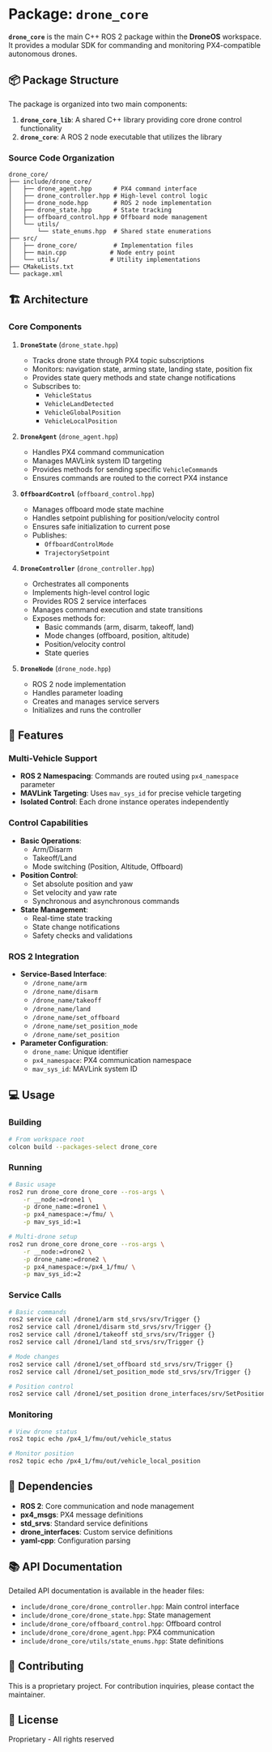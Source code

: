# Package: `drone_core`

**`drone_core`** is the main C++ ROS 2 package within the **DroneOS** workspace. It provides a modular SDK for commanding and monitoring PX4-compatible autonomous drones.

## 📦 Package Structure

The package is organized into two main components:

1. **`drone_core_lib`**: A shared C++ library providing core drone control functionality
2. **`drone_core`**: A ROS 2 node executable that utilizes the library

### Source Code Organization

```
drone_core/
├── include/drone_core/
│   ├── drone_agent.hpp      # PX4 command interface
│   ├── drone_controller.hpp # High-level control logic
│   ├── drone_node.hpp       # ROS 2 node implementation
│   ├── drone_state.hpp      # State tracking
│   ├── offboard_control.hpp # Offboard mode management
│   └── utils/
│       └── state_enums.hpp  # Shared state enumerations
├── src/
│   ├── drone_core/          # Implementation files
│   ├── main.cpp            # Node entry point
│   └── utils/              # Utility implementations
├── CMakeLists.txt
└── package.xml
```

## 🏗️ Architecture

### Core Components

1. **`DroneState`** (`drone_state.hpp`)
   - Tracks drone state through PX4 topic subscriptions
   - Monitors: navigation state, arming state, landing state, position fix
   - Provides state query methods and state change notifications
   - Subscribes to:
     - `VehicleStatus`
     - `VehicleLandDetected`
     - `VehicleGlobalPosition`
     - `VehicleLocalPosition`

2. **`DroneAgent`** (`drone_agent.hpp`)
   - Handles PX4 command communication
   - Manages MAVLink system ID targeting
   - Provides methods for sending specific `VehicleCommand`s
   - Ensures commands are routed to the correct PX4 instance

3. **`OffboardControl`** (`offboard_control.hpp`)
   - Manages offboard mode state machine
   - Handles setpoint publishing for position/velocity control
   - Ensures safe initialization to current pose
   - Publishes:
     - `OffboardControlMode`
     - `TrajectorySetpoint`

4. **`DroneController`** (`drone_controller.hpp`)
   - Orchestrates all components
   - Implements high-level control logic
   - Provides ROS 2 service interfaces
   - Manages command execution and state transitions
   - Exposes methods for:
     - Basic commands (arm, disarm, takeoff, land)
     - Mode changes (offboard, position, altitude)
     - Position/velocity control
     - State queries

5. **`DroneNode`** (`drone_node.hpp`)
   - ROS 2 node implementation
   - Handles parameter loading
   - Creates and manages service servers
   - Initializes and runs the controller

## 🚀 Features

### Multi-Vehicle Support
- **ROS 2 Namespacing**: Commands are routed using `px4_namespace` parameter
- **MAVLink Targeting**: Uses `mav_sys_id` for precise vehicle targeting
- **Isolated Control**: Each drone instance operates independently

### Control Capabilities
- **Basic Operations**:
  - Arm/Disarm
  - Takeoff/Land
  - Mode switching (Position, Altitude, Offboard)
- **Position Control**:
  - Set absolute position and yaw
  - Set velocity and yaw rate
  - Synchronous and asynchronous commands
- **State Management**:
  - Real-time state tracking
  - State change notifications
  - Safety checks and validations

### ROS 2 Integration
- **Service-Based Interface**:
  - `/drone_name/arm`
  - `/drone_name/disarm`
  - `/drone_name/takeoff`
  - `/drone_name/land`
  - `/drone_name/set_offboard`
  - `/drone_name/set_position_mode`
  - `/drone_name/set_position`
- **Parameter Configuration**:
  - `drone_name`: Unique identifier
  - `px4_namespace`: PX4 communication namespace
  - `mav_sys_id`: MAVLink system ID

## 💻 Usage

### Building
```bash
# From workspace root
colcon build --packages-select drone_core
```

### Running
```bash
# Basic usage
ros2 run drone_core drone_core --ros-args \
    -r __node:=drone1 \
    -p drone_name:=drone1 \
    -p px4_namespace:=/fmu/ \
    -p mav_sys_id:=1

# Multi-drone setup
ros2 run drone_core drone_core --ros-args \
    -r __node:=drone2 \
    -p drone_name:=drone2 \
    -p px4_namespace:=/px4_1/fmu/ \
    -p mav_sys_id:=2
```

### Service Calls
```bash
# Basic commands
ros2 service call /drone1/arm std_srvs/srv/Trigger {}
ros2 service call /drone1/disarm std_srvs/srv/Trigger {}
ros2 service call /drone1/takeoff std_srvs/srv/Trigger {}
ros2 service call /drone1/land std_srvs/srv/Trigger {}

# Mode changes
ros2 service call /drone1/set_offboard std_srvs/srv/Trigger {}
ros2 service call /drone1/set_position_mode std_srvs/srv/Trigger {}

# Position control
ros2 service call /drone1/set_position drone_interfaces/srv/SetPosition "{x: 0.0, y: 0.0, z: -5.0, yaw: 0.0}"
```

### Monitoring
```bash
# View drone status
ros2 topic echo /px4_1/fmu/out/vehicle_status

# Monitor position
ros2 topic echo /px4_1/fmu/out/vehicle_local_position
```

## 🔧 Dependencies

- **ROS 2**: Core communication and node management
- **px4_msgs**: PX4 message definitions
- **std_srvs**: Standard service definitions
- **drone_interfaces**: Custom service definitions
- **yaml-cpp**: Configuration parsing

## 📚 API Documentation

Detailed API documentation is available in the header files:
- `include/drone_core/drone_controller.hpp`: Main control interface
- `include/drone_core/drone_state.hpp`: State management
- `include/drone_core/offboard_control.hpp`: Offboard control
- `include/drone_core/drone_agent.hpp`: PX4 communication
- `include/drone_core/utils/state_enums.hpp`: State definitions

## 🤝 Contributing

This is a proprietary project. For contribution inquiries, please contact the maintainer.

## 📄 License

Proprietary - All rights reserved

